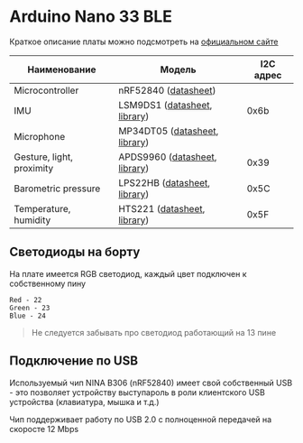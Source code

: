 # Arduino Nano 33 BLE

Краткое описание платы можно подсмотреть на [официальном сайте](https://store.arduino.cc/usa/nano-33-ble-sense-with-headers)

|Наименование|Модель|I2C адрес|
|---|---|---|
|Microcontroller|nRF52840 ([datasheet](https://content.arduino.cc/assets/Nano_BLE_MCU-nRF52840_PS_v1.1.pdf))||
|IMU|LSM9DS1 ([datasheet](https://content.arduino.cc/assets/Nano_BLE_Sense_lsm9ds1.pdf), [library](https://github.com/arduino-libraries/Arduino_LSM9DS1.git))|0x6b|
|Microphone|MP34DT05 ([datasheet](https://content.arduino.cc/assets/Nano_BLE_Sense_mp34dt05-a.pdf), [library](https://github.com/arduino-libraries/ArduinoSound.git))||
|Gesture, light, proximity|APDS9960 ([datasheet](https://content.arduino.cc/assets/Nano_BLE_Sense_av02-4191en_ds_apds-9960.pdf), [library](https://github.com/arduino-libraries/Arduino_APDS9960.git))|0x39|
|Barometric pressure|LPS22HB ([datasheet](https://content.arduino.cc/assets/Nano_BLE_Sense_lps22hb.pdf), [library](https://github.com/arduino-libraries/Arduino_LPS22HB.git))|0x5C|
|Temperature, humidity|HTS221 ([datasheet](https://content.arduino.cc/assets/Nano_BLE_Sense_HTS221.pdf), [library](https://github.com/arduino-libraries/Arduino_HTS221.git))|0x5F|

## Светодиоды на борту

На плате имеется RGB светодиод, каждый цвет подключен к собственному пину

```text
Red - 22
Green - 23
Blue - 24
```

> Не следуется забывать про светодиод работающий на 13 пине

## Подключение по USB

Используемый чип NINA B306 (nRF52840) имеет свой собственный USB - это позволяет устройству выступароль в роли клиентского USB устройства (клавиатура, мышка и т.д.)

Чип поддерживает работу по USB 2.0 с полноценной передачей на скоросте 12 Mbps
